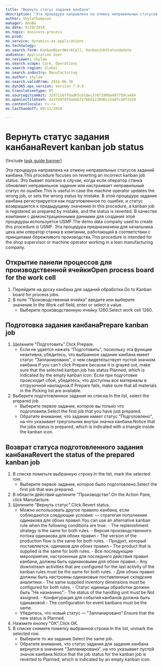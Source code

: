 ```yaml
--- 
title: "Вернуть статус задания канбана"
description: "Эта процедура направлена на отмену неправильных статусов заданий канбана."
author: ShylaThompson
manager: AnnBe
ms.date: 8/29/2018
ms.topic: business-process
ms.prod: 
ms.service: dynamics-ax-applications
ms.technology: 
ms.search.form: KanbanBoardWorkCell, KanbanJobStatusUpdate
audience: Application User
ms.reviewer: shylaw
ms.search.scope: Core, Operations
ms.search.region: Global
ms.search.industry: Manufacturing
ms.author: shylaw
ms.search.validFrom: 2016-06-30
ms.dyn365.ops.version: Version 7.0.0
ms.translationtype: HT
ms.sourcegitcommit: 32d71167fdad65cb1dec37671999a497759ca484
ms.openlocfilehash: da37e9fdfdadeb727bbd123896cc5adfca9f2a59
ms.contentlocale: ru-ru
ms.lasthandoff: 09/11/2018

---
```

# <a name="revert-kanban-job-status"></a><span data-ttu-id="819c8-103">Вернуть статус задания канбана</span><span class="sxs-lookup"><span data-stu-id="819c8-103">Revert kanban job status</span></span>

[!include [task guide banner](../../includes/task-guide-banner.md)]

<span data-ttu-id="819c8-104">Эта процедура направлена на отмену неправильных статусов заданий канбана.</span><span class="sxs-lookup"><span data-stu-id="819c8-104">This procedure focuses on reverting an incorrect kanban job status.</span></span> <span data-ttu-id="819c8-105">Это бывает полезно в случае, когда если оператор станка обновляет неправильное задание или настраивает неправильный статус по ошибке.</span><span class="sxs-lookup"><span data-stu-id="819c8-105">This is useful in case the machine operator updates the wrong job, or sets the wrong status by mistake.</span></span> <span data-ttu-id="819c8-106">В этой процедуре задание канбана регистрируется как подготовленное по ошибке, и статус возвращается к предыдущему значению.</span><span class="sxs-lookup"><span data-stu-id="819c8-106">In this procedure, a kanban job is registered as prepared by mistake, and the status is reverted.</span></span> <span data-ttu-id="819c8-107">В качестве компании с демонстрационными данными для создания этой процедуры используется USMF.</span><span class="sxs-lookup"><span data-stu-id="819c8-107">The demo data company used to create this procedure is USMF.</span></span> <span data-ttu-id="819c8-108">Эта процедура предназначена для начальника цеха или оператор станка в компании, работающей в соответствии с принципами бережливого производства.</span><span class="sxs-lookup"><span data-stu-id="819c8-108">This procedure is intended for the shop supervisor or machine operator working in a lean manufacturing company.</span></span>


## <a name="open-process-board-for-the-work-cell"></a><span data-ttu-id="819c8-109">Открытие панели процессов для производственной ячейки</span><span class="sxs-lookup"><span data-stu-id="819c8-109">Open process board for the work cell</span></span>
1. <span data-ttu-id="819c8-110">Перейдите на доску канбана для заданий обработки.</span><span class="sxs-lookup"><span data-stu-id="819c8-110">Go to Kanban board for process jobs.</span></span>
2. <span data-ttu-id="819c8-111">В поле "Производственная ячейка" введите или выберите значение.</span><span class="sxs-lookup"><span data-stu-id="819c8-111">In the Work cell field, enter or select a value.</span></span>
    * <span data-ttu-id="819c8-112">Выберите производственную ячейку 1260.</span><span class="sxs-lookup"><span data-stu-id="819c8-112">Select work cell 1260.</span></span>  

## <a name="prepare-kanban-job"></a><span data-ttu-id="819c8-113">Подготовка задания канбана</span><span class="sxs-lookup"><span data-stu-id="819c8-113">Prepare kanban job</span></span>
1. <span data-ttu-id="819c8-114">Щелкните "Подготовить".</span><span class="sxs-lookup"><span data-stu-id="819c8-114">Click Prepare.</span></span>
    * <span data-ttu-id="819c8-115">Если не удается нажать "Подготовить", поскольку эта функция неактивна, убедитесь, что выбранное задание канбана имеет статус "Запланировано", о чем свидетельствует пустой значком канбана.</span><span class="sxs-lookup"><span data-stu-id="819c8-115">If you can't click Prepare because it is grayed out, make sure that the selected kanban job has status Planned, which is indicated by the empty kanban icon.</span></span> <span data-ttu-id="819c8-116">Если при подготовке происходит сбой, убедитесь, что доступны все материалы в отгрузочной накладной.</span><span class="sxs-lookup"><span data-stu-id="819c8-116">If Prepare fails, make sure that all materials in the Picking list are available.</span></span>  
2. <span data-ttu-id="819c8-117">Выберите подготовленное задание из списка.</span><span class="sxs-lookup"><span data-stu-id="819c8-117">In the list, select the prepared job.</span></span>
    * <span data-ttu-id="819c8-118">Выберите первое задание, которое вы только что подготовили.</span><span class="sxs-lookup"><span data-stu-id="819c8-118">Select the first job that you have just prepared.</span></span>  
    * <span data-ttu-id="819c8-119">Обратите внимание, что задание имеет статус "Подготовлено", на что указывает треугольник внутри значка канбана.</span><span class="sxs-lookup"><span data-stu-id="819c8-119">Notice that the jobs status is prepared, which is indicated with a triangle inside the kanban icon.</span></span>  

## <a name="revert-the-status-of-the-prepared-kanban-job"></a><span data-ttu-id="819c8-120">Возврат статуса подготовленного задания канбана</span><span class="sxs-lookup"><span data-stu-id="819c8-120">Revert the status of the prepared kanban job</span></span>
1. <span data-ttu-id="819c8-121">В списке пометьте выбранную строку.</span><span class="sxs-lookup"><span data-stu-id="819c8-121">In the list, mark the selected row.</span></span>
    * <span data-ttu-id="819c8-122">Выберите первое задание, которое было подготовлено.</span><span class="sxs-lookup"><span data-stu-id="819c8-122">Select the first job that was prepared.</span></span>  
2. <span data-ttu-id="819c8-123">В области действий щелкните "Производство".</span><span class="sxs-lookup"><span data-stu-id="819c8-123">On the Action Pane, click Manufacture.</span></span>
3. <span data-ttu-id="819c8-124">Щелкните "Вернуть статус".</span><span class="sxs-lookup"><span data-stu-id="819c8-124">Click Revert status.</span></span>
    * <span data-ttu-id="819c8-125">Можно использовать другое правило канбана, если соблюдаются следующие условия:  — стратегия пополнения одинакова для обоих правил.</span><span class="sxs-lookup"><span data-stu-id="819c8-125">You can use an alternative kanban rule when the following conditions are true:  - The replenishment strategy is the same for both rules.</span></span>  <span data-ttu-id="819c8-126">- Версия производственного потока одинакова для обоих правил.</span><span class="sxs-lookup"><span data-stu-id="819c8-126">- The version of the production flow is the same for both rules.</span></span>  <span data-ttu-id="819c8-127">- Продукт, который поставляется, одинаков для обоих правил.</span><span class="sxs-lookup"><span data-stu-id="819c8-127">- The product that is supplied is the same for both rules.</span></span>  <span data-ttu-id="819c8-128">- Все последующие мероприятия, настроенные для последнего действия правил канбана, должны быть одинаковыми для обоих правил.</span><span class="sxs-lookup"><span data-stu-id="819c8-128">- Any downstream activities that are configured for the last activity of the kanban rules must be the same for both rules.</span></span>  <span data-ttu-id="819c8-129">- Для обоих правил должны быть настроены одинаковые поставленные складские аналитики.</span><span class="sxs-lookup"><span data-stu-id="819c8-129">- The same supplied inventory dimensions must be configured for both rules.</span></span>  <span data-ttu-id="819c8-130">- Статус единицы обработки должен быть "Не назначено".</span><span class="sxs-lookup"><span data-stu-id="819c8-130">- The status of the handling unit must be Not assigned.</span></span>  <span data-ttu-id="819c8-131">- Конфигурация для событий канбанов должна быть одинаковой.</span><span class="sxs-lookup"><span data-stu-id="819c8-131">- The configuration for event kanbans must be the same.</span></span>  
    * <span data-ttu-id="819c8-132">Убедитесь, что новый статус — "Запланировано".</span><span class="sxs-lookup"><span data-stu-id="819c8-132">Ensure that the new status is Planned.</span></span>  
4. <span data-ttu-id="819c8-133">Нажмите кнопку "OК".</span><span class="sxs-lookup"><span data-stu-id="819c8-133">Click OK.</span></span>
5. <span data-ttu-id="819c8-134">В списке снимите пометку выбранной строки.</span><span class="sxs-lookup"><span data-stu-id="819c8-134">In the list, unmark the selected row.</span></span>
    * <span data-ttu-id="819c8-135">Выберите то же задание.</span><span class="sxs-lookup"><span data-stu-id="819c8-135">Select the same job.</span></span>  
    * <span data-ttu-id="819c8-136">Обратите внимание, что статус задания для задания канбана вернулся в значение "Запланировано", на что указывает пустой значок канбана.</span><span class="sxs-lookup"><span data-stu-id="819c8-136">Notice that the job status for the kanban job is reverted to Planned, which is indicated by an empty kanban icon.</span></span>  


